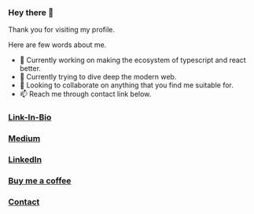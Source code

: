 ### Hey there 👋

Thank you for visiting my profile.

Here are few words about me.

- 🔭 Currently working on making the ecosystem of typescript and react better.
- 🌱 Currently trying to dive deep the modern web.
- 👯 Looking to collaborate on anything that you find me suitable for.
- 📫 Reach me through contact link below.

### [Link-In-Bio](https://bit.ly/m/links-bio)
### [Medium](https://bit.ly/afzalmedium)
### [LinkedIn](https://bit.ly/afzallinkedin)
### [Buy me a coffee](https://bit.ly/afzalcoffee)
### [Contact](mailto:dev.afzalansari@gmail.com)
